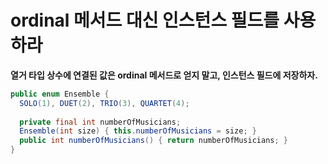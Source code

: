 # ordinal 메서드 대신 인스턴스 필드를 사용하라

__열거 타입 상수에 연결된 값은 ordinal 메서드로 얻지 말고, 인스턴스 필드에 저장하자.__

```java
public enum Ensemble {
  SOLO(1), DUET(2), TRIO(3), QUARTET(4);
  
  private final int numberOfMusicians;
  Ensemble(int size) { this.numberOfMusicians = size; }
  public int numberOfMusicians() { return numberOfMusicians; }
}
```
